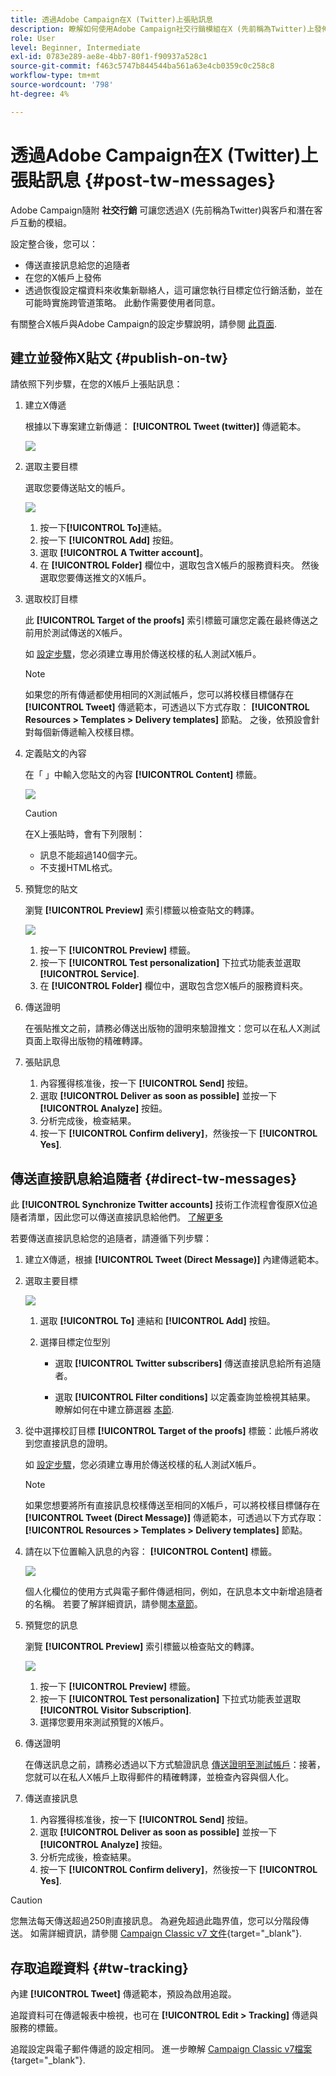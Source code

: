 ```yaml
---
title: 透過Adobe Campaign在X (Twitter)上張貼訊息
description: 瞭解如何使用Adobe Campaign社交行銷模組在X (先前稱為Twitter)上發佈訊息，並傳送直接訊息給您的追隨者
role: User
level: Beginner, Intermediate
exl-id: 0783e289-ae8e-4bb7-80f1-f90937a528c1
source-git-commit: f463c5747b844544ba561a63e4cb0359c0c258c8
workflow-type: tm+mt
source-wordcount: '798'
ht-degree: 4%

---
```



# 透過Adobe Campaign在X (Twitter)上張貼訊息 {#post-tw-messages}

Adobe Campaign隨附 **社交行銷** 可讓您透過X (先前稱為Twitter)與客戶和潛在客戶互動的模組。

設定整合後，您可以：

* 傳送直接訊息給您的追隨者
* 在您的X帳戶上發佈
* 透過恢復設定檔資料來收集新聯絡人，這可讓您執行目標定位行銷活動，並在可能時實施跨管道策略。 此動作需要使用者同意。


有關整合X帳戶與Adobe Campaign的設定步驟說明，請參閱 [此頁面](../connect/ac-tw.md).

## 建立並發佈X貼文 {#publish-on-tw}

請依照下列步驟，在您的X帳戶上張貼訊息：

1. 建立X傳遞

   根據以下專案建立新傳遞： **[!UICONTROL Tweet (twitter)]** 傳遞範本。

   ![](assets/tw-new-delivery.png)

1. 選取主要目標

   選取您要傳送貼文的帳戶。

   ![](assets/tw-define-target.png)

   1. 按一下&#x200B;**[!UICONTROL To]**&#x200B;連結。
   1. 按一下 **[!UICONTROL Add]** 按鈕。
   1. 選取 **[!UICONTROL A Twitter account]**。
   1. 在 **[!UICONTROL Folder]** 欄位中，選取包含X帳戶的服務資料夾。 然後選取您要傳送推文的X帳戶。

1. 選取校訂目標

   此 **[!UICONTROL Target of the proofs]** 索引標籤可讓您定義在最終傳送之前用於測試傳送的X帳戶。

   如 [設定步驟](../connect/ac-tw.md#tw-test-account)，您必須建立專用於傳送校樣的私人測試X帳戶。

   >[!NOTE]
   >
   >如果您的所有傳遞都使用相同的X測試帳戶，您可以將校樣目標儲存在 **[!UICONTROL Tweet]** 傳遞範本，可透過以下方式存取： **[!UICONTROL Resources > Templates > Delivery templates]** 節點。 之後，依預設會針對每個新傳遞輸入校樣目標。

1. 定義貼文的內容

   在「 」中輸入您貼文的內容 **[!UICONTROL Content]** 標籤。

   ![](assets/tw-delivery-content.png)

   >[!CAUTION]
   >
   >在X上張貼時，會有下列限制：
   >
   >* 訊息不能超過140個字元。
   >* 不支援HTML格式。
   >

1. 預覽您的貼文

   瀏覽 **[!UICONTROL Preview]** 索引標籤以檢查貼文的轉譯。

   ![](assets/tw-delivery-preview.png)

   1. 按一下 **[!UICONTROL Preview]** 標籤。
   1. 按一下 **[!UICONTROL Test personalization]** 下拉式功能表並選取 **[!UICONTROL Service]**.
   1. 在 **[!UICONTROL Folder]** 欄位中，選取包含您X帳戶的服務資料夾。

1. 傳送證明

   在張貼推文之前，請務必傳送出版物的證明來驗證推文：您可以在私人X測試頁面上取得出版物的精確轉譯。

1. 張貼訊息

   1. 內容獲得核准後，按一下 **[!UICONTROL Send]** 按鈕。
   1. 選取 **[!UICONTROL Deliver as soon as possible]** 並按一下 **[!UICONTROL Analyze]** 按鈕。
   1. 分析完成後，檢查結果。
   1. 按一下 **[!UICONTROL Confirm delivery]**，然後按一下 **[!UICONTROL Yes]**.

## 傳送直接訊息給追隨者 {#direct-tw-messages}

此 **[!UICONTROL Synchronize Twitter accounts]** 技術工作流程會復原X位追隨者清單，因此您可以傳送直接訊息給他們。 [了解更多](../connect/ac-tw.md#synchro-tw-accounts)

若要傳送直接訊息給您的追隨者，請遵循下列步驟：

1. 建立X傳遞，根據 **[!UICONTROL Tweet (Direct Message)]** 內建傳遞範本。

1. 選取主要目標

   ![](assets/tw-dm-define-target.png)

   1. 選取 **[!UICONTROL To]** 連結和 **[!UICONTROL Add]** 按鈕。

   1. 選擇目標定位型別

      * 選取 **[!UICONTROL Twitter subscribers]** 傳送直接訊息給所有追隨者。

      * 選取 **[!UICONTROL Filter conditions]** 以定義查詢並檢視其結果。 瞭解如何在中建立篩選器 [本節](../audiences/create-filters.md#advanced-filters).

1. 從中選擇校訂目標 **[!UICONTROL Target of the proofs]** 標籤：此帳戶將收到您直接訊息的證明。

   如 [設定步驟](../connect/ac-tw.md#tw-test-account)，您必須建立專用於傳送校樣的私人測試X帳戶。


   >[!NOTE]
   >
   >如果您想要將所有直接訊息校樣傳送至相同的X帳戶，可以將校樣目標儲存在 **[!UICONTROL Tweet (Direct Message)]** 傳遞範本，可透過以下方式存取： **[!UICONTROL Resources > Templates > Delivery templates]** 節點。

1. 請在以下位置輸入訊息的內容： **[!UICONTROL Content]** 標籤。

   ![](assets/tw-dm-content.png)

   個人化欄位的使用方式與電子郵件傳遞相同，例如，在訊息本文中新增追隨者的名稱。 若要了解詳細資訊，請參閱[本章節](../send/personalize.md)。

1. 預覽您的訊息

   瀏覽 **[!UICONTROL Preview]** 索引標籤以檢查貼文的轉譯。

   ![](assets/tw-dm-preview.png)

   1. 按一下 **[!UICONTROL Preview]** 標籤。
   1. 按一下 **[!UICONTROL Test personalization]** 下拉式功能表並選取 **[!UICONTROL Visitor Subscription]**.
   1. 選擇您要用來測試預覽的X帳戶。

1. 傳送證明

   在傳送訊息之前，請務必透過以下方式驗證訊息 [傳送證明至測試帳戶](../send/preview-and-proof.md)：接著，您就可以在私人X帳戶上取得郵件的精確轉譯，並檢查內容與個人化。

1. 傳送直接訊息

   1. 內容獲得核准後，按一下 **[!UICONTROL Send]** 按鈕。
   1. 選取 **[!UICONTROL Deliver as soon as possible]** 並按一下 **[!UICONTROL Analyze]** 按鈕。
   1. 分析完成後，檢查結果。
   1. 按一下 **[!UICONTROL Confirm delivery]**，然後按一下 **[!UICONTROL Yes]**.

>[!CAUTION]
>
>您無法每天傳送超過250則直接訊息。 為避免超過此臨界值，您可以分階段傳送。 如需詳細資訊，請參閱 [Campaign Classic v7 文件](https://experienceleague.adobe.com/docs/campaign-classic/using/sending-messages/key-steps-when-creating-a-delivery/steps-sending-the-delivery.html#sending-using-multiple-waves){target="_blank"}.


## 存取追蹤資料 {#tw-tracking}

內建 **[!UICONTROL Tweet]** 傳遞範本，預設為啟用追蹤。

追蹤資料可在傳遞報表中檢視，也可在 **[!UICONTROL Edit > Tracking]** 傳遞與服務的標籤。

追蹤設定與電子郵件傳遞的設定相同。 進一步瞭解 [Campaign Classic v7檔案](https://experienceleague.adobe.com/docs/campaign-classic/using/sending-messages/monitoring-deliveries/about-delivery-monitoring.html?lang=zh-Hant){target="_blank"}.

